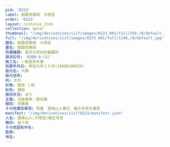 ```yaml
---
pid: '0223'
label: 魁題百撰相　大塔宮
order: '0223'
layout: nishikie_item
collection: qatar
thumbnail: "/img/derivatives/iiif/images/0223_001/full/250,/0/default.jpg"
full: "/img/derivatives/iiif/images/0223_001/full/1140,/0/default.jpg"
題名: 魁題百撰相　大塔宮
書名: 魁題百撰相
所蔵機関: 東京大学史料編纂所
請求記号: '0380-9-(3)'
画工名: 一魁斎芳年筆
和暦年月日: 明治元年１０月(18680100550)
版元名: 大橋
版元住所: 
判: 大判
形態: 竪絵 １枚
彩色: 錦絵
検印状況: あり
主題: 戊辰戦争／歴史画
細目: 肖像画
その他書誌事項: 詞書　雲峰山人筆記　輪王寺宮を寓意
manifest: "/img/derivatives/iiif/0223/manifest.json"
人名: 雲峰山人/大塔宮/輪王寺宮
検印: 辰十改
その他固有件名: 
彫師: 
地名: 
---
```


